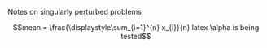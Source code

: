 
Notes on singularly perturbed problems





$$mean = \frac{\displaystyle\sum_{i=1}^{n} x_{i}}{n}  latex \alpha is being tested$$

